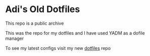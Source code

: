# Adi's Old Dotfiles

This repo is a public archive

This was the repo for my dotfiles and I have used YADM as a dofile manager

To see my latest configs visit my new [dotfiles](https://github.com/AdithyanA2005/dotfiles) repo
